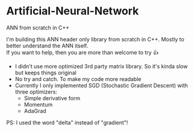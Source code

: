# Artificial-Neural-Network
ANN from scratch in C++

I'm building this ANN header only library from scratch in C++. Mostly to better understand the ANN itself.\
If you want to help, then you are more than welcome to try :+1:
- I didn't use more optimized 3rd party matrix library. So it's kinda slow but keeps things original
- No try and catch. To make my code more readable
- Currently I only implemented SGD (Stochastic Gradient Descent) with three optimizers:
  - Simple derivative form
  - Momentum
  - AdaGrad

PS:
  I used the word "delta" instead of "gradient"!
